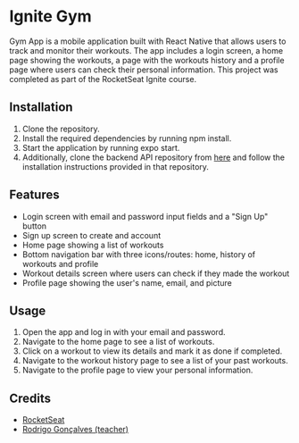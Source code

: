 # Ignite Gym
Gym App is a mobile application built with React Native that allows users to track and monitor their workouts. 
The app includes a login screen, a home page showing the workouts, a page with the workouts history and a profile page where users can check their personal information. This project was completed as part of the RocketSeat Ignite course.

## Installation
1. Clone the repository.
2. Install the required dependencies by running npm install.
3. Start the application by running expo start.
4. Additionally, clone the backend API repository from [here](https://github.com/rodrigorgtic/ignitegym-api) and follow the installation instructions provided in that repository.

## Features
- Login screen with email and password input fields and a "Sign Up" button
- Sign up screen to create and account
- Home page showing a list of workouts
- Bottom navigation bar with three icons/routes: home, history of workouts and profile
- Workout details screen where users can check if they made the workout
- Profile page showing the user's name, email, and picture

## Usage
1. Open the app and log in with your email and password.
2. Navigate to the home page to see a list of workouts.
3. Click on a workout to view its details and mark it as done if completed.
4. Navigate to the workout history page to see a list of your past workouts.
5. Navigate to the profile page to view your personal information.

## Credits
- [RocketSeat](https://www.rocketseat.com.br/)
- [Rodrigo Gonçalves (teacher)](https://github.com/rodrigorgtic)

